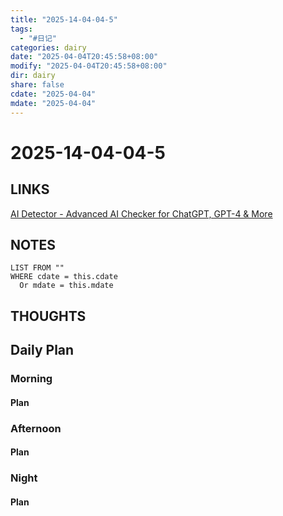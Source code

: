 ```yaml
---
title: "2025-14-04-04-5"
tags:
  - "#日记"
categories: dairy
date: "2025-04-04T20:45:58+08:00"
modify: "2025-04-04T20:45:58+08:00"
dir: dairy
share: false
cdate: "2025-04-04"
mdate: "2025-04-04"
---
```


# 2025-14-04-04-5

## LINKS
[AI Detector - Advanced AI Checker for ChatGPT, GPT-4 & More](https://quillbot.com/ai-content-detector)
## NOTES


```dataview
LIST FROM "" 
WHERE cdate = this.cdate
  Or mdate = this.mdate
```
## THOUGHTS

## Daily Plan

### Morning

#### Plan

### Afternoon

#### Plan

### Night

#### Plan


